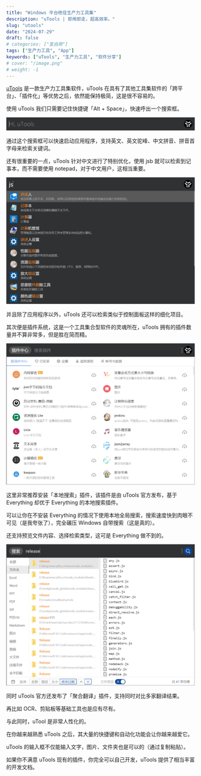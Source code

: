 ```yaml
---
title: "Windows 平台绝佳生产力工具集"
description: "uTools | 即用即走，超高效率。"
slug: "utools"
date: "2024-07-29"
draft: false
# categories: ["氢自用"]
tags: ["生产力工具", "App"]
keywords: ["uTools", "生产力工具", "软件分享"]
# cover: "/image.png"
# weight: -1
---
```


[uTools](https://www.u.tools/) 是一款生产力工具集软件，uTools 在具有了其他工具集软件的「跨平台」、「插件化」等优势之后，依然能保持极简，这是很不容易的。

使用 uTools 我们只需要记住快捷键「Alt + Space」，快速呼出一个搜索框。

![uTools 搜索框](image.png)

通过这个搜索框可以快速启动应用程序，支持英文、英文驼峰、中文拼音、拼音首字母来检索关键词。

还有很重要的一点，uTools 针对中文进行了特别优化，使用 jsb 就可以检索到记事本，而不需要使用 notepad，对于中文用户，这相当重要。

![中文优化](image-1.png)

并且除了应用程序以外，uTools 还可以检索类似于控制面板这样的细化项目。

其次便是插件系统，这是一个工具集合型软件的灵魂所在，uTools 拥有的插件数量并不算非常多，但是胜在简而精。

![uTools 插件中心](image-2.png)

这里非常推荐安装「本地搜索」插件，该插件是由 uTools 官方发布，基于 Everything 却优于 Everything 的本地搜索插件。

可以让你在不安装 Everything 的情况下使用本地全局搜索，搜索速度快到肉眼不可见（是我夸张了），完全碾压 Windows 自带搜索（这是真的）。

还支持预览文件内容、选择检索类型，这可是 Everything 做不到的。

![搜索插件](image-3.png)

同时 uTools 官方还发布了「聚合翻译」插件，支持同时对比多家翻译结果。

再比如 OCR、剪贴板等基础工具也是应有尽有。

与此同时，uTool 是非常人性化的。

在你越来越熟悉 uTools 之后，其大量的快捷键和自动化功能会让你越来越爱它。

uTools 的输入框不仅能输入文字，图片、文件夹也是可以的（通过复制粘贴）。

如果你不满意 uTools 现有的插件，你完全可以自己开发，uTools 提供了相当丰富的开发文档。